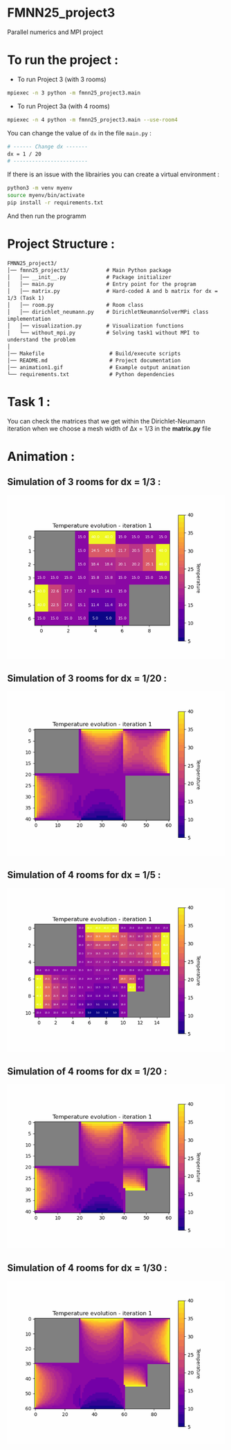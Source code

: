 # FMNN25_project3
Parallel numerics and MPI project

# To run the project :

- To run Project 3 (with 3 rooms)
```bash
mpiexec -n 3 python -m fmnn25_project3.main
``` 

- To run Project 3a (with 4 rooms)

```bash
mpiexec -n 4 python -m fmnn25_project3.main --use-room4
``` 

You can change the value of `dx` in the file `main.py` : 
```bash
# ------ Change dx -------
dx = 1 / 20
# ------------------------
``` 
If there is an issue with the librairies you can create a virtual environment :

```bash
python3 -m venv myenv
source myenv/bin/activate
pip install -r requirements.txt
```

And then run the programm

# Project Structure :

```text
FMNN25_project3/
│── fmnn25_project3/            # Main Python package
│   │── __init__.py             # Package initializer
│   │── main.py                 # Entry point for the program
│   │── matrix.py               # Hard-coded A and b matrix for dx = 1/3 (Task 1)
│   │── room.py                 # Room class
│   │── dirichlet_neumann.py    # DirichletNeumannSolverMPi class implementation
│   │── visualization.py        # Visualization functions
│   └── without_mpi.py          # Solving task1 without MPI to understand the problem
│
│── Makefile                     # Build/execute scripts
│── README.md                    # Project documentation
│── animation1.gif               # Example output animation
└── requirements.txt             # Python dependencies
```
# Task 1 :

You can check the matrices that we get within the Dirichlet-Neumann iteration when we choose a mesh width of ∆x = 1/3 in the **matrix.py** file


# Animation : 

## Simulation of 3 rooms for dx = 1/3 :
![dx=1/23](media/3rooms_1_3.gif)

## Simulation of 3 rooms for dx = 1/20 :
![dx=1/20](media/3rooms.gif)

## Simulation of 4 rooms for dx = 1/5 :

![dx=1/20](media/4rooms_1_5.gif)

## Simulation of 4 rooms for dx = 1/20 :

![dx=1/20](media/4rooms_1_20.gif)

## Simulation of 4 rooms for dx = 1/30 :

![dx=1/20](media/4rooms_1_30.gif)


